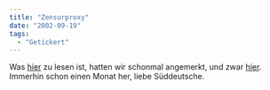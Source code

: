 ```yaml
---
title: "Zensurproxy"
date: "2002-09-19"
tags:
  - "Getickert"
---
```


Was [hier](http://www.sueddeutsche.de/index.php?url=/kultur/themen/52812/) zu lesen ist, hatten wir schonmal angemerkt, und zwar [hier](http://www.couchblog.de/lernen/archives/000473.php). Immerhin schon einen Monat her, liebe Süddeutsche.
